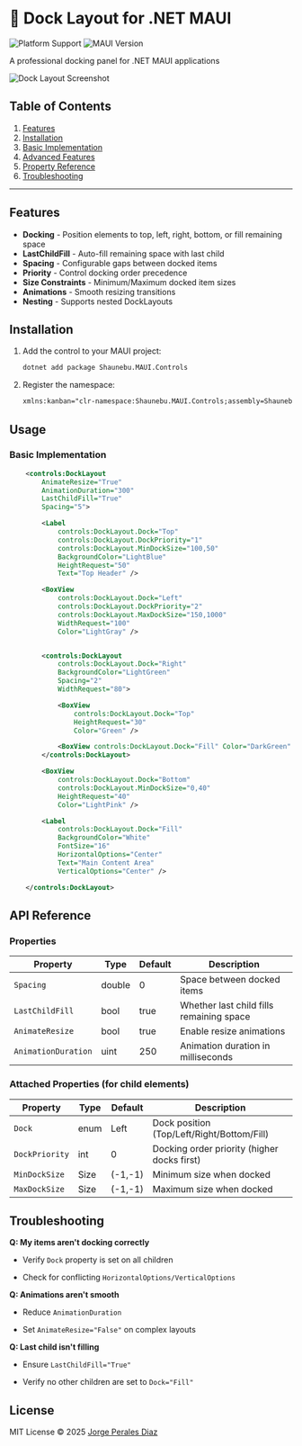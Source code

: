 ﻿# 🚀 Dock Layout for .NET MAUI
![Platform Support](https://img.shields.io/badge/Platforms-Android%20|%20iOS-lightgrey)
![MAUI Version](https://img.shields.io/badge/.NET%20MAUI-%3E%3D9.0-blueviolet)

A professional docking panel for .NET MAUI applications

![Dock Layout Screenshot](https://jpdblog.blob.core.windows.net/apps/DockLayout.png)

## Table of Contents
1. [Features](#features)
2. [Installation](#installation)
3. [Basic Implementation](#basic-usage)
4. [Advanced Features](#advanced-features)
5. [Property Reference](#property-reference) 
6. [Troubleshooting](#troubleshooting)

---

## Features

- **Docking** - Position elements to top, left, right, bottom, or fill remaining space
- **LastChildFill** - Auto-fill remaining space with last child
- **Spacing** - Configurable gaps between docked items
- **Priority** - Control docking order precedence
- **Size Constraints** - Minimum/Maximum docked item sizes
- **Animations** - Smooth resizing transitions
- **Nesting** - Supports nested DockLayouts

## Installation

1. Add the control to your MAUI project:
   ```bash
   dotnet add package Shaunebu.MAUI.Controls
   ```

2. Register the namespace:
   ```xml
   xmlns:kanban="clr-namespace:Shaunebu.MAUI.Controls;assembly=Shaunebu.MAUI.Controls.DockLayout"
   ```

## Usage

### Basic Implementation

```xml
    <controls:DockLayout
        AnimateResize="True"
        AnimationDuration="300"
        LastChildFill="True"
        Spacing="5">

        <Label
            controls:DockLayout.Dock="Top"
            controls:DockLayout.DockPriority="1"
            controls:DockLayout.MinDockSize="100,50"
            BackgroundColor="LightBlue"
            HeightRequest="50"
            Text="Top Header" />

        <BoxView
            controls:DockLayout.Dock="Left"
            controls:DockLayout.DockPriority="2"
            controls:DockLayout.MaxDockSize="150,1000"
            WidthRequest="100"
            Color="LightGray" />


        <controls:DockLayout
            controls:DockLayout.Dock="Right"
            BackgroundColor="LightGreen"
            Spacing="2"
            WidthRequest="80">

            <BoxView
                controls:DockLayout.Dock="Top"
                HeightRequest="30"
                Color="Green" />

            <BoxView controls:DockLayout.Dock="Fill" Color="DarkGreen" />
        </controls:DockLayout>

        <BoxView
            controls:DockLayout.Dock="Bottom"
            controls:DockLayout.MinDockSize="0,40"
            HeightRequest="40"
            Color="LightPink" />

        <Label
            controls:DockLayout.Dock="Fill"
            BackgroundColor="White"
            FontSize="16"
            HorizontalOptions="Center"
            Text="Main Content Area"
            VerticalOptions="Center" />

    </controls:DockLayout>
```

## API Reference

### Properties

| Property | Type | Default | Description |
| --- | --- | --- | --- |
| `Spacing` | double | 0 | Space between docked items |
| `LastChildFill` | bool | true | Whether last child fills remaining space |
| `AnimateResize` | bool | true | Enable resize animations |
| `AnimationDuration` | uint | 250 | Animation duration in milliseconds |

### Attached Properties (for child elements)

| Property | Type | Default | Description |
| --- | --- | --- | --- |
| `Dock` | enum | Left | Dock position (Top/Left/Right/Bottom/Fill) |
| `DockPriority` | int | 0 | Docking order priority (higher docks first) |
| `MinDockSize` | Size | (-1,-1) | Minimum size when docked |
| `MaxDockSize` | Size | (-1,-1) | Maximum size when docked |



## Troubleshooting

**Q: My items aren't docking correctly**
*   Verify `Dock` property is set on all children
    
*   Check for conflicting `HorizontalOptions/VerticalOptions`
    
**Q: Animations aren't smooth**
*   Reduce `AnimationDuration`
    
*   Set `AnimateResize="False"` on complex layouts
    
**Q: Last child isn't filling**
*   Ensure `LastChildFill="True"`
    
*   Verify no other children are set to `Dock="Fill"`



## License

MIT License © 2025 [Jorge Perales Diaz](https://shaunebu.com/)